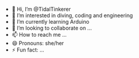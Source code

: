 - 👋 Hi, I’m @TidalTinkerer
- 👀 I’m interested in diving, coding and engineering
- 🌱 I’m currently learning Arduino
- 💞️ I’m looking to collaborate on ...
- 📫 How to reach me ...
- 😄 Pronouns: she/her
- ⚡ Fun fact: ...

<!---
TidalTinkerer/TidalTinkerer is a ✨ special ✨ repository because its `README.md` (this file) appears on your GitHub profile.
You can click the Preview link to take a look at your changes.
--->
